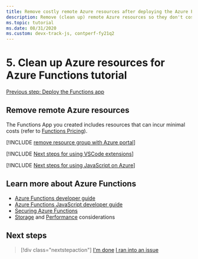 ```yaml
---
title: Remove costly remote Azure resources after deploying the Azure Functions application
description: Remove (clean up) remote Azure resources so they don't cost money. To clean up the resources, right-click the Function App in the Azure Functions explorer and select **Delete Function App**.
ms.topic: tutorial
ms.date: 08/31/2020
ms.custom: devx-track-js, contperf-fy21q2
---
```


# 5. Clean up Azure resources for Azure Functions tutorial

[Previous step: Deploy the Functions app](tutorial-vscode-serverless-node-deploy-hosting.md)

## Remove remote Azure resources

The Functions App you created includes resources that can incur minimal costs (refer to [Functions Pricing](https://azure.microsoft.com/pricing/details/functions/)). 

[!INCLUDE [remove resource group with Azure portal](../includes/azure-portal-remove-resource-group.md)]

[!INCLUDE [Next steps for using VSCode extensions](../includes/tutorial-next-steps-vscode-extensions.md)]

[!INCLUDE [Next steps for using JavaScript on Azure](../includes/tutorial-next-steps-js-azure.md)]

## Learn more about Azure Functions

* [Azure Functions developer guide](/azure/azure-functions/functions-reference)
* [Azure Functions JavaScript developer guide](/azure/azure-functions/functions-reference-node)
* [Securing Azure Functions](/azure/azure-functions/security-concepts)
* [Storage](/azure/azure-functions/storage-considerations) and [Performance](/azure/azure-functions/functions-best-practices) considerations

## Next steps

> [!div class="nextstepaction"]
> [I'm done](../how-to/develop-serverless-apps.md) [I ran into an issue](https://www.research.net/r/PWZWZ52?tutorial=node-deployment-azurefunctions&step=clean-up-resources)
